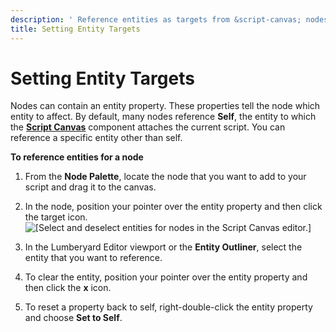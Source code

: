 ```yaml
---
description: ' Reference entities as targets from &script-canvas; nodes. '
title: Setting Entity Targets
---
```

# Setting Entity Targets<a name="script-canvas-referencing-entities"></a>

Nodes can contain an entity property\. These properties tell the node which entity to affect\. By default, many nodes reference **Self**, the entity to which the **[Script Canvas](component-script-canvas.md)** component attaches the current script\. You can reference a specific entity other than self\.

**To reference entities for a node**

1. From the **Node Palette**, locate the node that you want to add to your script and drag it to the canvas\.

1. In the node, position your pointer over the entity property and then click the target icon\.   
![\[Select and deselect entities for nodes in the Script Canvas editor.\]](/images/userguide/scripting/script-canvas/script-canvas-node-select-entity.png)

1. In the Lumberyard Editor viewport or the **Entity Outliner**, select the entity that you want to reference\. 

1. To clear the entity, position your pointer over the entity property and then click the **x** icon\.

1. To reset a property back to self, right\-double\-click the entity property and choose **Set to Self**\.